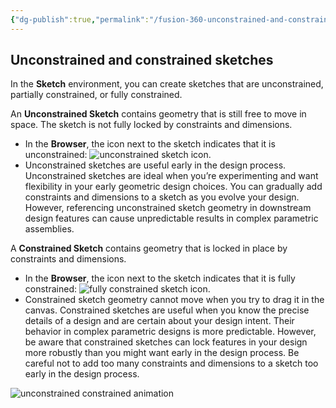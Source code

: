 ```yaml
---
{"dg-publish":true,"permalink":"/fusion-360-unconstrained-and-constrained-sketches/"}
---
```


## Unconstrained and constrained sketches

In the **Sketch** environment, you can create sketches that are unconstrained, partially constrained, or fully constrained.

An **Unconstrained Sketch** contains geometry that is still free to move in space. The sketch is not fully locked by constraints and dimensions.

- In the **Browser**, the icon next to the sketch indicates that it is unconstrained: ![unconstrained sketch icon](https://help.autodesk.com/cloudhelp/ENU/Fusion-Sketch/images/icon/skt/timeline-sketch.png).
- Unconstrained sketches are useful early in the design process. Unconstrained sketches are ideal when you’re experimenting and want flexibility in your early geometric design choices. You can gradually add constraints and dimensions to a sketch as you evolve your design. However, referencing unconstrained sketch geometry in downstream design features can cause unpredictable results in complex parametric assemblies.

A **Constrained Sketch** contains geometry that is locked in place by constraints and dimensions.

- In the **Browser**, the icon next to the sketch indicates that it is fully constrained: ![fully constrained sketch icon](https://help.autodesk.com/cloudhelp/ENU/Fusion-Sketch/images/icon/browser/fc-sketch.png).
- Constrained sketch geometry cannot move when you try to drag it in the canvas. Constrained sketches are useful when you know the precise details of a design and are certain about your design intent. Their behavior in complex parametric designs is more predictable. However, be aware that constrained sketches can lock features in your design more robustly than you might want early in the design process. Be careful not to add too many constraints and dimensions to a sketch too early in the design process.

![unconstrained constrained animation](https://help.autodesk.com/cloudhelp/ENU/Fusion-Sketch/images/animation/unconstrained-constrained.gif)
